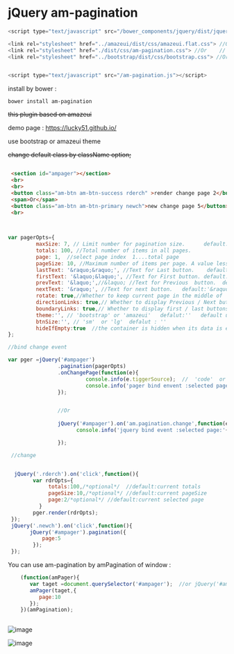 ﻿# jQuery am-pagination 


  

```javascript
<script type="text/javascript" src="/bower_components/jquery/dist/jquery.js"></script>

<link rel="stylesheet" href="../amazeui/dist/css/amazeui.flat.css"> //Or theme:'amazeui'  
<link rel="stylesheet" href="./dist/css/am-pagination.css"> //Or    //  
<link rel="stylesheet" href="../bootstrap/dist/css/bootstrap.css"> //Or theme:'bootstrap'  


<script type="text/javascript" src="/am-pagination.js"></script>

```

install by bower :

`bower install am-pagination`

~~this plugin based on amazeui~~

demo page : https://lucky51.github.io/

use bootstrap or amazeui theme 

~~change default class by className option;~~


```html

 <section id="ampager"></section>
 <br>
 <br>
 <button class="am-btn am-btn-success rderch" >render change page 2</button>
 <span>Or</span>
 <button class="am-btn am-btn-primary newch">new change page 5</button>
 <br>

```
```javascript
             

var pagerOpts={
         maxSize: 7, // Limit number for pagination size.      default:7
         totals: 100, //Total number of items in all pages.
         page: 1,  //select page index  1....total page
         pageSize: 10, //Maximum number of items per page. A value less than one indicates all items on one page.  default :10
         lastText: '&raquo;&raquo;', //Text for Last button.    default: '&raquo;&raquo;'
         firstText: '&laquo;&laquo;', //Text for First button. default: '&laquo;&laquo;'
         prevText: '&laquo;',//&laquo; //Text for Previous  button.  default:'&laquo;'
         nextText: '&raquo;', //Text for next button.   default:'&raquo;'
         rotate: true,//Whether to keep current page in the middle of  the visible ones   default:true
         directionLinks: true,// Whether to display Previous / Next buttons.  default:true
         boundaryLinks: true,// Whether to display first / last buttons.      default:true
         theme:'', // 'bootstrap' or 'amazeui'   defalut:''   default ui  only modify background color from bootstrap pagination
         btnSize:'', // 'sm'  or 'lg'  defalut : ''
         hideIfEmpty:true  //the container is hidden when its data is empty.
};

//bind change event

var pger =jQuery('#ampager')
                .pagination(pagerOpts)
                .onChangePage(function(e){
                         console.info(e.tiggerSource);  //  'code'  or 'manual' 
                         console.info('pager bind envent :selected page:'+e.page+'  current pageSize:'+e.pageSize+'  number of items'+e.totals);
                });


                //Or 
                
                jQuery('#ampager').on('am.pagination.change',function(e){
                      console.info('jquery bind event :selected page:'+e.page+'  current pageSize:'+e.pageSize+'  number of items'+e.totals);

                });

 //change


  jQuery('.rderch').on('click',function(){
        var rdrOpts={
             totals:100,/*optional*/  //default:current totals
             pageSize:10,/*optional*/ //default:current pageSize
             page:2/*optional*/ //default:current selected page
          }
        pger.render(rdrOpts);
 });
 jQuery('.newch').on('click',function(){
       jQuery('#ampager').pagination({
           page:5
        });
 });


```
You can use am-pagination   by   amPagination of window  :
```javascript
    (function(amPager){
       var taget =document.querySelector('#ampager');  //or jQuery('#ampager')  or '#ampager'
       amPager(taget,{
          page:10
       });
    })(amPagination);
       
```

![image](https://github.com/lucky51/am-pagination/blob/master/images/am-pagination.jpg?raw=true)


![image](https://github.com/lucky51/am-pagination/blob/master/images/am-pagination2.jpg?raw=true)